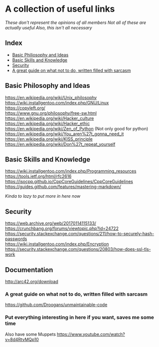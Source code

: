 # A collection of useful links
*These don't represent the opinions of all members*
*Not all of these are actually useful*
*Also, this isn't all necessary*

## Index
* [Basic Philiosophy and Ideas](#basic-philosophy-and-ideas)
* [Basic Skills and Knowledge](#basic-skills-and-knowledge)
* [Security](#security)
* [A great guide on what not to do, written filled with sarcasm](https://github.com/Droogans/unmaintainable-code)

## Basic Philosophy and Ideas
https://en.wikipedia.org/wiki/Unix_philosophy   
https://wiki.installgentoo.com/index.php/GNU/Linux   
https://copyleft.org/   
https://www.gnu.org/philosophy/free-sw.html    
https://en.wikipedia.org/wiki/Hacker_culture      
https://en.wikipedia.org/wiki/Hacker_ethic    
https://en.wikipedia.org/wiki/Zen_of_Python (Not only good for python)   
https://en.wikipedia.org/wiki/You_aren%27t_gonna_need_it   
https://en.wikipedia.org/wiki/KISS_principle   
https://en.wikipedia.org/wiki/Don%27t_repeat_yourself


## Basic Skills and Knowledge
https://wiki.installgentoo.com/index.php/Programming_resources   
https://tools.ietf.org/html/rfc2616   
https://isocpp.github.io/CppCoreGuidelines/CppCoreGuidelines   
https://guides.github.com/features/mastering-markdown/   

*Kinda to lazy to put more in here now*

## Security
https://web.archive.org/web/20170114115133/
https://crunchbang.org/forums/viewtopic.php?id=24722   
https://security.stackexchange.com/questions/211/how-to-securely-hash-passwords   
https://wiki.installgentoo.com/index.php/Encryption   
https://security.stackexchange.com/questions/20803/how-does-ssl-tls-work   

## Documentation
http://arc42.org/download

### A great guide on what not to do, written filled with sarcasm
https://github.com/Droogans/unmaintainable-code   

### Put everything interesting in here if you want, saves me some time 
Also have some Muppets https://www.youtube.com/watch?v=8d4RtvMQp10
